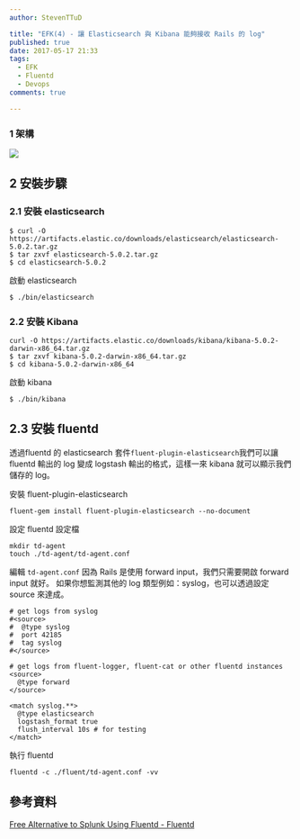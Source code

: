 ```yaml
---
author: StevenTTuD

title: "EFK(4) - 讓 Elasticsearch 與 Kibana 能夠接收 Rails 的 log"
published: true
date: 2017-05-17 21:33
tags:
  - EFK
  - Fluentd
  - Devops
comments: true

---
```


### 1 架構

![](https://lh3.googleusercontent.com/-d5gQhHd4ylM/WSKepoR8vPI/AAAAAAAAKyc/0BxPY3iDqEkpUttT907x5q__p1z2Cgy1wCHM/I/14943188485356.jpg)

## 2 安裝步驟

### 2.1 安裝 elasticsearch

```
$ curl -O https://artifacts.elastic.co/downloads/elasticsearch/elasticsearch-5.0.2.tar.gz
$ tar zxvf elasticsearch-5.0.2.tar.gz
$ cd elasticsearch-5.0.2
```

啟動 elasticsearch

```
$ ./bin/elasticsearch
```

### 2.2 安裝 Kibana

```
curl -O https://artifacts.elastic.co/downloads/kibana/kibana-5.0.2-darwin-x86_64.tar.gz
$ tar zxvf kibana-5.0.2-darwin-x86_64.tar.gz
$ cd kibana-5.0.2-darwin-x86_64
```

啟動 kibana

```
$ ./bin/kibana
```

## 2.3 安裝 fluentd

透過fluentd 的 elasticsearch 套件`fluent-plugin-elasticsearch`我們可以讓 fluentd 輸出的 log 變成 logstash 輸出的格式，這樣一來 kibana 就可以顯示我們儲存的 log。

安裝 fluent-plugin-elasticsearch

```
fluent-gem install fluent-plugin-elasticsearch --no-document
```

設定 fluentd 設定檔

```
mkdir td-agent
touch ./td-agent/td-agent.conf
```

編輯 `td-agent.conf`
因為 Rails 是使用 forward input，我們只需要開啟 forward input 就好。
如果你想監測其他的 log 類型例如：syslog，也可以透過設定 source 來達成。

```
# get logs from syslog
#<source>
#  @type syslog
#  port 42185
#  tag syslog
#</source>

# get logs from fluent-logger, fluent-cat or other fluentd instances
<source>
  @type forward
</source>

<match syslog.**>
  @type elasticsearch
  logstash_format true
  flush_interval 10s # for testing
</match>
```

執行 fluentd

```
fluentd -c ./fluent/td-agent.conf -vv
```

## 參考資料

[Free Alternative to Splunk Using Fluentd - Fluentd](http://docs.fluentd.org/v0.12/articles/free-alternative-to-splunk-by-fluentd)
